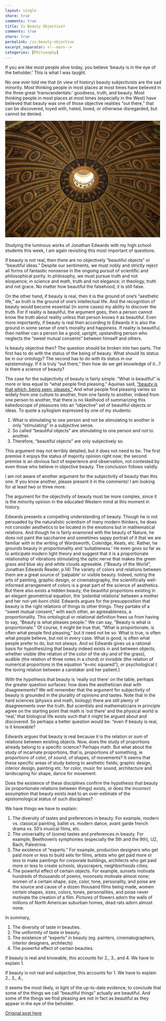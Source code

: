 ```yaml
---
layout: single
share: true
comments: true
title: Is Beauty Objective?
comments: true
share: true
permalink: /is-beauty-objective
excerpt_separator: <!--more-->
categories: [Philosophy]
---
```


If you are like most people alive today, you believe ‘beauty is in the eye of the beholder.’ This is what I was taught. 

No one ever told me that (in view of history) beauty subjectivists are the sad minority. Most thinking people in most places at most times have believed in the three great ‘transcendentals:’ goodness, truth, and beauty. Most thinking people in most places at most times (especially in the West) have believed that beauty was one of those objective realities “out there,” that can be discovered, toyed with, hated, loved, or otherwise disregarded, but cannot be denied.

<!--more-->

![Peters](/images/peters1small.png)

Studying the luminous works of Jonathan Edwards with my high school students this week, I am again revisiting this most important of questions. 

If beauty is not real, then there are no objectively “beautiful objects” or “beautiful ideas.” Despite our sentiments, we must nobly and strictly reject all forms of fantastic nonsense in the ongoing pursuit of scientific and philosophical purity. In philosophy, we must pursue truth and not eloquence; in science and math, truth and not elegance; in theology, truth and not grace. No matter how beautiful the falsehood, it is still false.

On the other hand, if beauty is real, then it is the ground of one’s “aesthetic life,” as truth is the ground of one’s intellectual life. And the recognition of beauty would become essential (in some cases) my ability to discover the truth. For if reality is beautiful, the argument goes, then a person cannot know the truth about reality unless that person knows it as beautiful. Even more importantly, if beauty is real then according to Edwards it is also the ground in some sense of one’s morality and happiness. If reality is beautiful, then neither can a person be a good, upright, upstanding person who neglects the “sweet mutual consents” between himself and others.

Is beauty objective then? The question should be broken into two parts. The first has to do with the status of the being of beauty. What should its status be in our ontology? The second has to do with its status in our epistemology. If it is truly “out there,” then how do we get knowledge of it…? Is there a science of beauty?


The case for the subjectivity of beauty is fairly simple. “What is beautiful” is more or less equal to “what people find pleasing.” Aquinas said, [“beauty is that which, being seen, pleases.”](http://ndpr.nd.edu/news/58953-aquinas-on-beauty/) And what people find pleasing varies so widely from one culture to another, from one family to another, indeed from one person to another, that there is no likelihood of summarizing this kaliedoscope of pleasures into an “objective” set of beautiful objects or ideas. To quote a syllogism expressed by one of my students:

1. What is stimulating to one person and not be stimulating to another is only “stimulating” in a subjective sense.
2. So called “beautiful objects” are stimulating to one person and not to another.
3. Therefore, “beautiful objects” are only subjectively so.

This argument may not terribly detailed, but it does not need to be. The first premise it enjoys the status of majority opinion right now; the second premise is an obvious fact of experience and observation, not contested by even those who believe in objective beauty. The conclusion follows validly.

I am not aware of another argument for the subjectivity of beauty than this one. If you know another, please present it in the comments! I am looking for at least two or three more.

The argument for the objectivity of beauty must be more complex, since it is the minority opinion in the educated Western mind at this moment in history.

Edwards presents a compelling understanding of beauty. Though he is not persuaded by the naturalistic scientism of many modern thinkers, he does not consider aesthetics to be located in the emotions but  in mathematical relations. And though he is fairly enamored with the beauty of Nature, he does not paint the saccharine and sometimes sappy portrait of it that we are familiar with in the writing of Wordsworth, Coleridge, Keats, etc. Rather, he grounds beauty in proportionality and ‘suitableness.’ He even goes so far as to anticipate modern light theory and suggest that it is a proportionate relationship of vibrations stimulating the optic nerve that makes the green grass and blue sky and white clouds agreeable. (“Beauty of the World”, Jonathan Edwards Reader, p.14) The variety of colors and relations between them are a great source of ‘palpable’ or visible beauty. Indeed, noting the arts of painting, graphic design, or cinematography, the scientifically well-informed arrangement of colors is a great part of the science of aesthetics. But there also exists a hidden beauty, the beautiful proportions existing in an elegant geometrical equation, the ‘potential relations’ between a mother and her not-yet-born child.  Edwards argues for the presupposition that beauty is the right relations of things to other things. They partake of a “sweet mutual consent,” with each other, an agreeableness, a proportionality. This ontological or relational definition frees us from having to say, “Beauty is what pleases people.” We can say, “Beauty is what is proportionate.” Of course, it might be true that, “What is proportionate, is often what people find pleasing,” but it need not be so. What is true, is often what people believe, but not in every case. What is good, is often what people prefer to do, but not always. And so Edwards gives us a rational basis for hypothesizing that beauty indeed exists in and between objects, whether visible (the relation of the color of the sky and of the grass), audible (the relation of three notes in a chord)  or invisible (the relation of numerical proportions in the equation “e=mc squared”), or psychological ( the loving relation between a caretaker and her patient.)

With the hypothesis that beauty is ‘really out there’ on the table, perhaps the greater question surfaces:   how does the aesthetician deal with disagreements? We will remember that the argument for subjectivity of beauty is grounded in the plurality of opinions and tastes. Note that in the hard sciences (physics and math, biology)  there are still plenty of disagreements over the truth. But scientists and mathematicians in principle agree on the starting point that math is ‘out there’ and the physical world is ‘real,’ that biological life exists such that it might be argued about and discovered. So perhaps a better question would be: “even if beauty is real, is it knowable?

Edwards argues that beauty is real because it is the relation or sum of relations between existing objects. Now, does the study of proportions already belong to a specific science? Perhaps math. But what about the study of incarnate proportions, that is, proportions of something, ie proportions of color, of sound, of shapes, of movements? It seems that these specific areas of study belong to aesthetic fields; graphic design, interior design, painting etc. for color, music for sound, architecture and landscaping for shape, dance for movement.

Does the existence of these disciplines confirm the hypothesis that beauty (ie proportionate relations between things) exists, or does the incorrect assumption that beauty exists lead to an over-estimate of the epistomological status of such disciplines?

We have things we have to explain:

1. The diversity of tastes and preferences in beauty. For example, modern vs. classical painting, ballet vs. modern dance, avant garde french drama vs. 50’s musical films, etc.
2. The universality of (some) tastes and preferences in beauty. For example, Beethoven’s symphonies (especially the 5th and the 9th), U2, Bach, Palestrina.
3. The existence of “experts.” For example, production designers who get paid more or less to build sets for films, artists who get paid more or less to make paintings for corporate buildings, architects who get paid more or less to create schools, skyscrapers, neighborhoods cities.
4. The powerful effect of certain objects. For example, sunsets motivate hundreds of thousands of poems, moonsets motivate almost none; women of a certain shape, size, color, tone, personality, and poise are the source and cause of a dozen thousand films being made, women certain shapes, sizes, colors, tones, personalities, and poise never motivate the creation of a film. Pictures of flowers adorn the walls of millions of North American suburban homes, dead rats adorn almost none.

In summary,

1. The diversity of taste in beauties.
2. The uniformity of taste in beauty.
3. The existence of “experts” in beauty (eg. painters, cinematographers, interior designers, architects)
4. The powerful effect of certain beauties.

If beauty is real and knowable, this accounts for 2., 3., and 4. We have to explain 1.

If beauty is not real and subjective, this accounts for 1. We have to explain 2., 3., 4.,

It seems the most likely, in light of the up-to-date evidence, to conclude that some of the things we call “beautiful things” actually are beautiful. And some of the things we find pleasing are not in fact as beautiful as they appear in the eye of the beholder.

[Original post here](https://mereorthodoxy.com/is-beauty-objective/)
